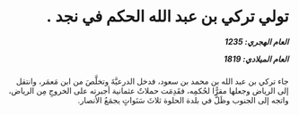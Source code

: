 <h1 dir="rtl">تولي تركي بن عبد الله الحكم في نجد .</h1>

<h5 dir="rtl">العام الهجري:  1235

العام الميلادي: 1819

</h5>

<p dir="rtl">جاء تركي بن عبد الله بن محمد بن سعود، فدخل الدرعيَّةَ وتخلَّصَ من ابن مَعمَر، وانتقل إلى الرياض وجعلها مقرًّا لحُكمِه، فقَدِمَت حملاتٌ عثمانية أجبرته على الخروجِ مِن الرياض، واتجه إلى الجنوب وظَلَّ في بلدة الحلوة ثلاثَ سَنَواتٍ يجمَعُ الأنصار.</p></br>
